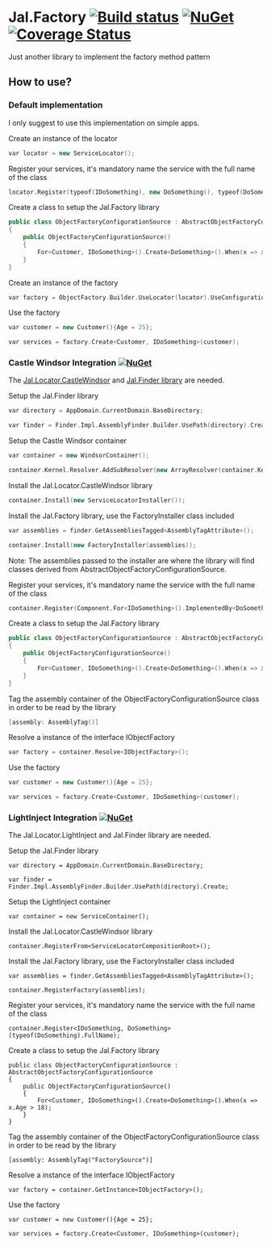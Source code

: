 # Jal.Factory [![Build status](https://ci.appveyor.com/api/projects/status/c63jmwrdr2iussdm?svg=true)](https://ci.appveyor.com/project/raulnq/jal-factory) [![NuGet](https://img.shields.io/nuget/v/Jal.Factory.svg)](https://www.nuget.org/packages/Jal.Factory) [![Coverage Status](https://coveralls.io/repos/github/raulnq/Jal.Factory/badge.svg?branch=master)](https://coveralls.io/github/raulnq/Jal.Factory?branch=master)
Just another library to implement the factory method pattern

## How to use?

### Default implementation

I only suggest to use this implementation on simple apps.

Create an instance of the locator
```c++
var locator = new ServiceLocator();
```
Register your services, it's mandatory name the service with the full name of the class
```c++
locator.Register(typeof(IDoSomething), new DoSomething(), typeof(DoSomething).FullName);
```
Create a class to setup the Jal.Factory library
```c++
public class ObjectFactoryConfigurationSource : AbstractObjectFactoryConfigurationSource
{
    public ObjectFactoryConfigurationSource()
    {
        For<Customer, IDoSomething>().Create<DoSomething>().When(x => x.Age > 18);
    }
}
```
Create an instance of the factory
```c++
var factory = ObjectFactory.Builder.UseLocator(locator).UseConfigurationSource(new IObjectFactoryConfigurationSource[]{ new ObjectFactoryConfigurationSource() }).Create;
```    
Use the factory
```c++
var customer = new Customer(){Age = 25};

var services = factory.Create<Customer, IDoSomething>(customer);
```
### Castle Windsor Integration [![NuGet](https://img.shields.io/nuget/v/Jal.Factory.Installer.svg)](https://www.nuget.org/packages/Jal.Factory.Installer)

The [Jal.Locator.CastleWindsor](https://www.nuget.org/packages/Jal.Locator.CastleWindsor/) and [Jal.Finder library](https://www.nuget.org/packages/Jal.Finder/) are needed.

Setup the Jal.Finder library
```c++
var directory = AppDomain.CurrentDomain.BaseDirectory;

var finder = Finder.Impl.AssemblyFinder.Builder.UsePath(directory).Create;
```
Setup the Castle Windsor container
```c++
var container = new WindsorContainer();

container.Kernel.Resolver.AddSubResolver(new ArrayResolver(container.Kernel));
```
Install the Jal.Locator.CastleWindsor library
```c++
container.Install(new ServiceLocatorInstaller());
```
Install the Jal.Factory library, use the FactoryInstaller class included
```c++
var assemblies = finder.GetAssembliesTagged<AssemblyTagAttribute>();

container.Install(new FactoryInstaller(assemblies));
```
Note: The assemblies passed to the installer are where the library will find classes derived from AbstractObjectFactoryConfigurationSource.

Register your services, it's mandatory name the service with the full name of the class
```c++
container.Register(Component.For<IDoSomething>().ImplementedBy<DoSomething>().LifestyleSingleton().Named(typeof(DoSomething).FullName)));
```
Create a class to setup the Jal.Factory library
```c++
public class ObjectFactoryConfigurationSource : AbstractObjectFactoryConfigurationSource
{
    public ObjectFactoryConfigurationSource()
    {
        For<Customer, IDoSomething>().Create<DoSomething>().When(x => x.Age > 18);
    }
}
```   
Tag the assembly container of the ObjectFactoryConfigurationSource class in order to be read by the library
```c++
[assembly: AssemblyTag()]
```    
Resolve a instance of the interface IObjectFactory
```c++
var factory = container.Resolve<IObjectFactory>();
```   
Use the factory
```c++
var customer = new Customer(){Age = 25};

var services = factory.Create<Customer, IDoSomething>(customer);
``` 
### LightInject Integration [![NuGet](https://img.shields.io/nuget/v/Jal.Factory.LightInject.Installer.svg)](https://www.nuget.org/packages/Jal.Factory.LightInject.Installer)

The Jal.Locator.LightInject and Jal.Finder library are needed. 

Setup the Jal.Finder library

    var directory = AppDomain.CurrentDomain.BaseDirectory;

    var finder = Finder.Impl.AssemblyFinder.Builder.UsePath(directory).Create;

Setup the LightInject container

    var container = new ServiceContainer();
    
Install the Jal.Locator.CastleWindsor library

    container.RegisterFrom<ServiceLocatorCompositionRoot>();
    
Install the Jal.Factory library, use the FactoryInstaller class included

    var assemblies = finder.GetAssembliesTagged<AssemblyTagAttribute>();

    container.RegisterFactory(assemblies);
    
Register your services, it's mandatory name the service with the full name of the class

    container.Register<IDoSomething, DoSomething>(typeof(DoSomething).FullName);
    
Create a class to setup the Jal.Factory library

    public class ObjectFactoryConfigurationSource : AbstractObjectFactoryConfigurationSource
    {
        public ObjectFactoryConfigurationSource()
        {
            For<Customer, IDoSomething>().Create<DoSomething>().When(x => x.Age > 18);
        }
    }
    
Tag the assembly container of the ObjectFactoryConfigurationSource class in order to be read by the library

    [assembly: AssemblyTag("FactorySource")]
    
Resolve a instance of the interface IObjectFactory

    var factory = container.GetInstance<IObjectFactory>();

Use the factory

    var customer = new Customer(){Age = 25};

    var services = factory.Create<Customer, IDoSomething>(customer);
